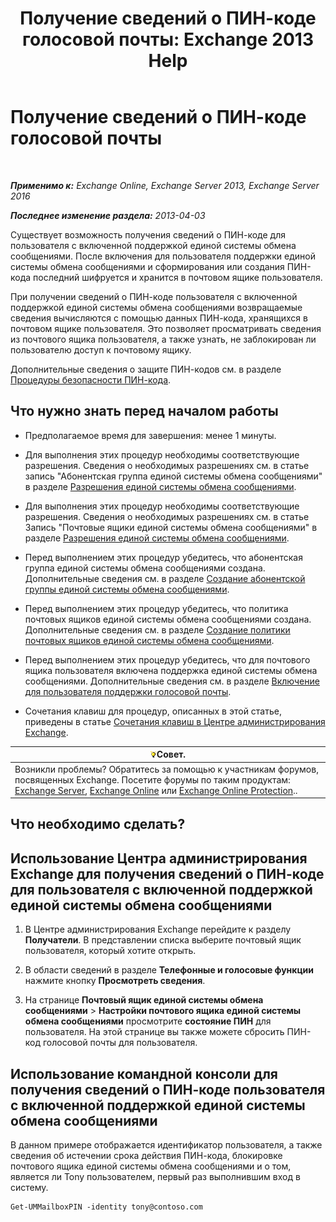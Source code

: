 ﻿---
title: 'Получение сведений о ПИН-коде голосовой почты: Exchange 2013 Help'
TOCTitle: Получение сведений о ПИН-коде голосовой почты
ms:assetid: 01517cca-99fe-46b2-b586-19e8d2707728
ms:mtpsurl: https://technet.microsoft.com/ru-ru/library/Aa995900(v=EXCHG.150)
ms:contentKeyID: 54652074
ms.date: 05/22/2018
mtps_version: v=EXCHG.150
ms.translationtype: MT
---

# Получение сведений о ПИН-коде голосовой почты

 

_**Применимо к:** Exchange Online, Exchange Server 2013, Exchange Server 2016_

_**Последнее изменение раздела:** 2013-04-03_

Существует возможность получения сведений о ПИН-коде для пользователя с включенной поддержкой единой системы обмена сообщениями. После включения для пользователя поддержки единой системы обмена сообщениями и сформирования или создания ПИН-кода последний шифруется и хранится в почтовом ящике пользователя.

При получении сведений о ПИН-коде пользователя с включенной поддержкой единой системы обмена сообщениями возвращаемые сведения вычисляются с помощью данных ПИН-кода, хранящихся в почтовом ящике пользователя. Это позволяет просматривать сведения из почтового ящика пользователя, а также узнать, не заблокирован ли пользователю доступ к почтовому ящику.

Дополнительные сведения о защите ПИН-кодов см. в разделе [Процедуры безопасности ПИН-кода](pin-security-procedures-exchange-2013-help.md).

## Что нужно знать перед началом работы

  - Предполагаемое время для завершения: менее 1 минуты.

  - Для выполнения этих процедур необходимы соответствующие разрешения. Сведения о необходимых разрешениях см. в статье запись "Абонентская группа единой системы обмена сообщениями" в разделе [Разрешения единой системы обмена сообщениями](unified-messaging-permissions-exchange-2013-help.md).

  - Для выполнения этих процедур необходимы соответствующие разрешения. Сведения о необходимых разрешениях см. в статье Запись "Почтовые ящики единой системы обмена сообщениями" в разделе [Разрешения единой системы обмена сообщениями](unified-messaging-permissions-exchange-2013-help.md).

  - Перед выполнением этих процедур убедитесь, что абонентская группа единой системы обмена сообщениями создана. Дополнительные сведения см. в разделе [Создание абонентской группы единой системы обмена сообщениями](create-a-um-dial-plan-exchange-2013-help.md).

  - Перед выполнением этих процедур убедитесь, что политика почтовых ящиков единой системы обмена сообщениями создана. Дополнительные сведения см. в разделе [Создание политики почтовых ящиков единой системы обмена сообщениями](create-a-um-mailbox-policy-exchange-2013-help.md).

  - Перед выполнением этих процедур убедитесь, что для почтового ящика пользователя включена поддержка единой системы обмена сообщениями. Дополнительные сведения см. в разделе [Включение для пользователя поддержки голосовой почты](enable-a-user-for-voice-mail-exchange-2013-help.md).

  - Сочетания клавиш для процедур, описанных в этой статье, приведены в статье [Сочетания клавиш в Центре администрирования Exchange](keyboard-shortcuts-in-the-exchange-admin-center-exchange-online-protection-help.md).

<table>
<thead>
<tr class="header">
<th><img src="images/Bb124558.tip(EXCHG.150).gif" title="Совет" alt="Совет" />Совет.</th>
</tr>
</thead>
<tbody>
<tr class="odd">
<td>Возникли проблемы? Обратитесь за помощью к участникам форумов, посвященных Exchange. Посетите форумы по таким продуктам: <a href="https://go.microsoft.com/fwlink/p/?linkid=60612">Exchange Server</a>, <a href="https://go.microsoft.com/fwlink/p/?linkid=267542">Exchange Online</a> или <a href="https://go.microsoft.com/fwlink/p/?linkid=285351">Exchange Online Protection</a>..</td>
</tr>
</tbody>
</table>


## Что необходимо сделать?

## Использование Центра администрирования Exchange для получения сведений о ПИН-коде для пользователя с включенной поддержкой единой системы обмена сообщениями

1.  В Центре администрирования Exchange перейдите к разделу **Получатели**. В представлении списка выберите почтовый ящик пользователя, который хотите открыть.

2.  В области сведений в разделе **Телефонные и голосовые функции** нажмите кнопку **Просмотреть сведения**.

3.  На странице **Почтовый ящик единой системы обмена сообщениями** \> **Настройки почтового ящика единой системы обмена сообщениями** просмотрите **состояние ПИН** для пользователя. На этой странице вы также можете сбросить ПИН-код голосовой почты для пользователя.

## Использование командной консоли для получения сведений о ПИН-коде пользователя с включенной поддержкой единой системы обмена сообщениями

В данном примере отображается идентификатор пользователя, а также сведения об истечении срока действия ПИН-кода, блокировке почтового ящика единой системы обмена сообщениями и о том, является ли Tony пользователем, первый раз выполнившим вход в систему.

    Get-UMMailboxPIN -identity tony@contoso.com

